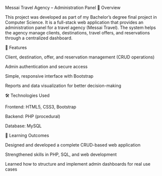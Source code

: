 Messai Travel Agency – Administration Panel
📌 Overview

This project was developed as part of my Bachelor’s degree final project in Computer Science. It is a full-stack web application that provides an administration panel for a travel agency (Messai Travel). The system helps the agency manage clients, destinations, travel offers, and reservations through a centralized dashboard.

🎯 Features

Client, destination, offer, and reservation management (CRUD operations)

Admin authentication and secure access

Simple, responsive interface with Bootstrap

Reports and data visualization for better decision-making

🛠️ Technologies Used

Frontend: HTML5, CSS3, Bootstrap

Backend: PHP (procedural)

Database: MySQL

📖 Learning Outcomes

Designed and developed a complete CRUD-based web application

Strengthened skills in PHP, SQL, and web development

Learned how to structure and implement admin dashboards for real use cases
